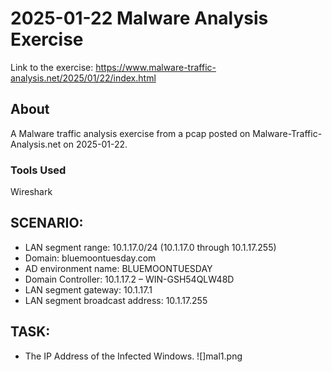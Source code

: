 # 2025-01-22 Malware Analysis Exercise
Link to the exercise: https://www.malware-traffic-analysis.net/2025/01/22/index.html

## About
A Malware traffic analysis exercise from a pcap posted on Malware-Traffic-Analysis.net on 2025-01-22.

### Tools Used
Wireshark

## SCENARIO:
* LAN segment range: 10.1.17.0/24 (10.1.17.0 through 10.1.17.255)
* Domain: bluemoontuesday.com
* AD environment name: BLUEMOONTUESDAY
* Domain Controller: 10.1.17.2 – WIN-GSH54QLW48D
* LAN segment gateway: 10.1.17.1
* LAN segment broadcast address: 10.1.17.255

## TASK:
 * The IP Address of the Infected Windows.
![]mal1.png
